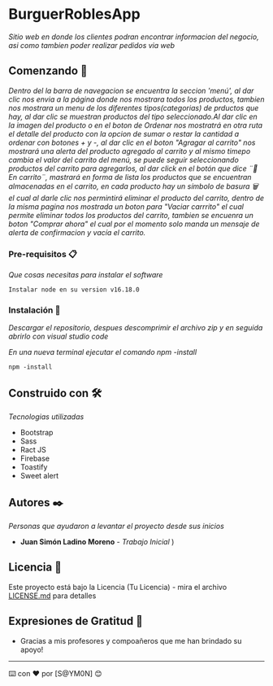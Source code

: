 # BurguerRoblesApp

_Sitio web en donde los clientes podran encontrar informacion del negocio, asi como tambien poder realizar pedidos via web_

## Comenzando 🚀

_Dentro del la barra de navegacion se encuentra la seccion 'menú', al dar clic nos envia a la página donde nos mostrara todos los productos, tambien nos mostrara un menu de los diferentes tipos(categorias) de prductos que hay, al dar clic se muestran productos del tipo seleccionado.Al dar clic en la imagen del producto o en el boton de Ordenar nos mostratrá en otra ruta el detalle del producto con la opcion de sumar o restar la cantidad a ordenar con botones + y -, al dar clic en el boton "Agragar al carrito" nos mostrará una  alerta del producto agregado al carrito y al mismo timepo cambia el valor del carrito del menú, se puede seguir seleccionando productos del carrito para agregarlos, al dar click en el botón que dice ¨🛒 En carrito¨, mastrará en forma de lista los productos que se encuentran almacenadas en el carrito, en cada producto hay un símbolo de basura 🗑 el cual al darle clic nos permintirá eliminar el producto del carrito, dentro de la misma pagina nos mostrada un boton para "Vaciar carrrito" el cual permite eliminar todos los productos del carrito, tambien se encuenra  un boton "Comprar ahora" el cual por el momento solo manda un mensaje de alerta de confirmacion y vacía el carrito._


### Pre-requisitos 📋

_Que cosas necesitas para instalar el software_

```
Instalar node en su version v16.18.0

```

### Instalación 🔧

_Descargar el repositorio, despues descomprimir el archivo zip y en seguida abrirlo con visual studio code_

_En una nueva terminal ejecutar el comando npm -install_

```
npm -install
```

## Construido con 🛠️

_Tecnologias utilizadas_

*  Bootstrap
*  Sass
*  Ract JS
*  Firebase
*  Toastify
*  Sweet alert

## Autores ✒️

_Personas que ayudaron a levantar el proyecto desde sus inicios_

* **Juan Simón Ladino Moreno** - *Trabajo Inicial* )


## Licencia 📄

Este proyecto está bajo la Licencia (Tu Licencia) - mira el archivo [LICENSE.md](LICENSE.md) para detalles

## Expresiones de Gratitud 🎁

* Gracias a mis profesores y compoañeros que me han brindado su apoyo!

---
⌨️ con ❤️ por [S@YM0N] 😊
